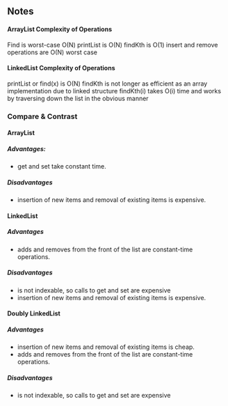 
## Notes

#### ArrayList Complexity of Operations
Find is worst-case O(N)
printList is O(N)
findKth is O(1)
insert and remove operations are O(N) worst case

#### LinkedList Complexity of Operations
printList or find(x) is O(N)
findKth is not longer as efficient as an array implementation due to linked structure
findKth(i) takes O(i) time and works by traversing down the list in the obvious manner

### Compare & Contrast
#### ArrayList

##### Advantages:
- get and set take constant time.

##### Disadvantages
- insertion of new items and removal of existing items is expensive.

#### LinkedList

##### Advantages
- adds and removes from the front of the list are constant-time operations.

##### Disadvantages
- is not indexable, so calls to get and set are expensive
- insertion of new items and removal of existing items is expensive.

#### Doubly LinkedList

##### Advantages
- insertion of new items and removal of existing items is cheap.
- adds and removes from the front of the list are constant-time operations.

##### Disadvantages
- is not indexable, so calls to get and set are expensive
